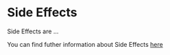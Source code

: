 # Side Effects

Side Effects are ...

You can find futher information about Side Effects [here](../T3./.md)
